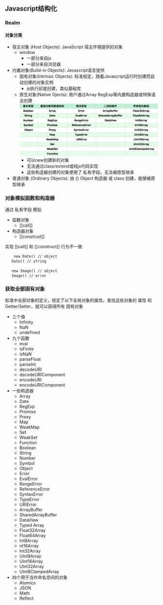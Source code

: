 ## Javascript结构化

### Realm

#### 对象分类

- 宿主对象 (Host Objects): JavaScript 宿主环境提供的对象
   - window
      - 一部分来自js
      - 一部分来自浏览器
- 内置对象(Build-in Objects): Javascript语言提供
     - 固有对象(Intrinsic Objects): 标准规定，随着Javascript运行时创建而自动创建的对象实例
         - js执行前就创建，类似基础库
  - 原生对象(Native Ojects): 用户通过Array RegExp等内置构造器或特殊语法创建
      ![](native-objects.png)
     - 可以new创建新的对象
     - 无法通过class/extend或纯js代码实现
     - 这些构造器创建的对象使用了 私有字段，无法被原型继承
- 普通对象 (Ordinary Objects): 由 {} Object 构造器 或 class 创建，能够被原型继承

### 对象模拟函数和构造器

通过 私有字段 模拟

  - 函数对象
       - [[call]]
  - 构造器对象
       - [[construst]]

  实现 [[call]] 和 [[construct]] 行为不一致
 ```
	 new Date() // object
	Date() // string
	
	new Image() // object
	Image() // error
 ```


### 获取全部固有对象

标准中全部对象的定义，规定了以下全局对象的属性。查找这些对象的 属性 和 Getter/Setter，就可以获得所有 固有对象

- 三个值
   - Infinity
   - NaN
   - undefined
- 九个函数
   - eval
   - isFinite
   - isNaN
   - parseFloat
   - parseInt
   - decodeURI
   - decodeURIComponent
   - encodeURI
   - encodeURIComponent
- 一些构造器
   - Array
   - Date
   - RegExp
   - Promise
   - Proxy
   - Map
   - WeakMap
   - Set
   - WeakSet
   - Function
   - Boolean
   - String
   - Number
   - Symbol
   - Object
   - Error
   - EvalError
   - RangeError
   - ReferenceError
   - SyntaxError
   - TypeError
   - URIError
   - ArrayBuffer
   - SharedArrayBuffer
   - DataView
   - Typed Array
   - Float32Array
   - Float64Array
   - Int8Array
   - nt16Array
   - Int32Array
   - UInt8Array
   - UInt16Array
   - UInt32Array
   - UInt8ClampedArray
- 四个用于当作命名空间的对象
   - Atomics
   - JSON
   - Math
   - Reflect

   
 

